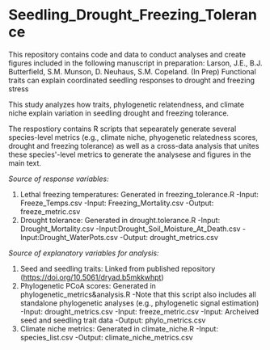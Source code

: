 # Seedling_Drought_Freezing_Tolerance
This repository contains code and data to conduct analyses and create figures included  in the following manuscript in preparation: Larson, J.E., B.J. Butterfield, S.M. Munson, D. Neuhaus, S.M. Copeland. (In Prep) Functional traits can explain coordinated seedling responses to drought and freezing stress

This study analyzes how traits, phylogenetic relatendness, and climate niche explain variation in seedling drought and freezing tolerance. 

The respostiory contains R scripts that sepearately generate several species-level metrics (e.g., climate niche, phyogenetic relatedness scores, drought and freezing tolerance) as well as a cross-data analysis that unites these species'-level metrics to generate the analysese and figures in the main text.

*Source of response variables:* 
1) Lethal freezing temperatures: Generated in freezing_tolerance.R
   -Input: Freeze_Temps.csv
   -Input: Freezing_Mortality.csv
   -Output: freeze_metric.csv
2) Drought tolerance: Generated in drought.tolerance.R
   -Input: Drought_Mortality.csv
   -Input:Drought_Soil_Moisture_At_Death.csv
   -Input:Drought_WaterPots.csv
   -Output: drought_metrics.csv

*Source of explanatory variables for analysis:*
1) Seed and seedling traits: Linked from published repository (https://doi.org/10.5061/dryad.b5mkkwhpt)
2) Phylogenetic PCoA scores: Generated in phylogenetic_metrics&analysis.R
   -Note that this script also includes all standalone phylogenetic analyses (e.g., phylogenetic signal estimation)
   -Input: drought_metrics.csv
   -Input: freeze_metric.csv
   -Input: Archeived seed and seedling trait data
   -Output: phylo_metrics.csv
3) Climate niche metrics: Generated in climate_niche.R
   -Input: species_list.csv
   -Output: climate_niche_metrics.csv



